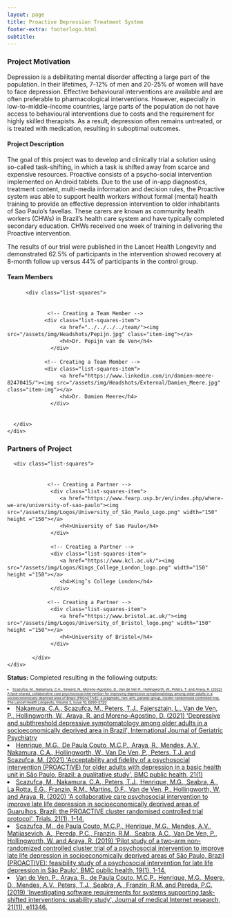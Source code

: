 ```yaml
---
layout: page
title: Proactive Depression Treatment System
footer-extra: footerlogo.html
subtitle: 
---
```



### Project Motivation
Depression is a debilitating mental disorder affecting a large part of the population. In their lifetimes, 7-12% of men and 20-25% of women will have to face depression. Effective behavioural interventions are available and are often preferable to pharmacological interventions. However, especially in low-to-middle-income countries, large parts of the population do not have access to behavioural interventions due to costs and the requirement for highly skilled therapists. As a result, depression often remains untreated, or is treated with medication, resulting in suboptimal outcomes. 

#### Project Description
The goal of this project was to develop and clinically trial a solution using so-called task-shifting, in which a task is shifted away from scarce and expensive resources. Proactive consists of a psycho-social intervention implemented on Android tablets. Due to the use of in-app diagnostics, treatment content, multi-media information and decision rules, the Proactive system was able to support health workers without formal (mental) health training to provide an effective depression intervention to older inhabitants of Sao Paulo’s favellas. These carers are known as community health workers (CHWs) in Brazil’s health care system and have typically completed secondary education. CHWs received one week of training in delivering the Proactive intervention. 

The results of our trial were published in the Lancet Health Longevity and demonstrated 62.5% of participants in the intervention showed recovery at 8-month follow up versus 44% of participants in the control group. 

#### Team Members 


<div class="container-fluid">
   
   <div class="row">
                 
          <div class="list-squares">
      
  
                 <!-- Creating a Team Member -->
               	<div class="list-squares-item">
                     <a href="../../../../team/"><img src="/assets/img/Headshots/Pepijn.jpg" class="item-img"></a>
                     <h4>Dr. Pepijn van de Ven</h4>
                  </div>
                  
                <!-- Creating a Team Member -->
               	<div class="list-squares-item">
                     <a href="https://www.linkedin.com/in/damien-meere-82470415/"><img src="/assets/img/Headshots/External/Damien_Meere.jpg" class="item-img"></a>
                     <h4>Dr. Damien Meere</h4>
                  </div>
                                 
              
      </div>
    </div>
</div>

### Partners of Project


<div class="container-fluid">
   
   <div class="row">
      
      <div class="list-squares">
                 
   
                 <!-- Creating a Partner -->
                  <div class="list-squares-item">
                     <a href="https://www.fearp.usp.br/en/index.php/where-we-are/university-of-sao-paulo"><img src="/assets/img/Logos/University_of_São_Paulo_Logo.png" width="150" height ="150"></a>
                     <h4>University of Sao Paulo</h4>
                  </div>
                  
                  <!-- Creating a Partner -->
                  <div class="list-squares-item">
                     <a href="https://www.kcl.ac.uk/"><img src="/assets/img/Logos/Kings_College_London_logo.png" width="150" height ="150"></a>
                     <h4>King’s College London</h4>
                  </div>                 
                                
                 <!-- Creating a Partner -->
                  <div class="list-squares-item">
                     <a href="https://www.bristol.ac.uk/"><img src="/assets/img/Logos/University_of_Bristol_logo.png" width="150" height ="150"></a>
                     <h4>University of Bristol</h4>
                  </div>
                  
            </div>
    </div>
</div>

                  
**Status:** Completed resulting in the following outputs: 

<li style="font-size:8px"><a href ="https://onlinelibrary.wiley.com/doi/10.1002/gps.5665" > Scazufca, M., Nakamura, C.A., Seward, N., Moreno-Agostino, D., Van de Ven P., Hollingworth, W., Peters, T. and Araya, R. (2022) A task-shared, collaborative care psychosocial intervention for improving depressive symptomatology among older adults in a socioeconomically deprived area of Brazil (PROACTIVE): a pragmatic, two-arm, parallel-group, cluster-randomised controlled trial, The Lancet Health Longevity, Volume 3, Issue 10, E690-E720  </a> </li>


<li><a href ="https://onlinelibrary.wiley.com/doi/10.1002/gps.5665" > Nakamura, C.A., Scazufca, M., Peters, T.J., Fajersztajn, L., Van de Ven, P., Hollingworth, W., Araya, R. and Moreno-Agostino, D. (2021) 'Depressive and subthreshold depressive symptomatology among older adults in a socioeconomically deprived area in Brazil', International Journal of Geriatric Psychiatry  </a> </li>


<li><a href ="https://bmcpublichealth.biomedcentral.com/articles/10.1186/s12889-021-12402-3" > Henrique, M.G., De Paula Couto, M.C.P., Araya, R., Mendes, A.V., Nakamura, C.A., Hollingworth, W., Van De Ven, P., Peters, T.J. and Scazufca, M. (2021) 'Acceptability and fidelity of a psychosocial intervention (PROACTIVE) for older adults with depression in a basic health unit in São Paulo, Brazil: a qualitative study', BMC public health, 21(1)  </a> </li>


<li><a href ="https://trialsjournal.biomedcentral.com/articles/10.1186/s13063-020-04826-w" > Scazufca, M., Nakamura, C.A., Peters, T.J., Henrique, M.G., Seabra, A., La Rotta, E.G., Franzin, R.M., Martins, D.F., Van de Ven, P., Hollingworth, W. and Araya, R. (2020) 'A collaborative care psychosocial intervention to improve late life depression in socioeconomically deprived areas of Guarulhos, Brazil: the PROACTIVE cluster randomised controlled trial protocol', Trials, 21(1), 1-14.  </a> </li>


<li><a href ="https://bmcpublichealth.biomedcentral.com/articles/10.1186/s12889-019-7495-5" > Scazufca, M., de Paula Couto, M.C.P., Henrique, M.G., Mendes, A.V., Matijasevich, A., Pereda, P.C., Franzin, R.M., Seabra, A.C., Van De Ven, P., Hollingworth, W. and Araya, R. (2019) 'Pilot study of a two-arm non-randomized controlled cluster trial of a psychosocial intervention to improve late life depression in socioeconomically deprived areas of São Paulo, Brazil (PROACTIVE): feasibility study of a psychosocial intervention for late life depression in São Paulo', BMC public health, 19(1), 1-14.  </a> </li>


<li><a href ="https://www.jmir.org/2019/11/e11346/" > Van de Ven, P., Araya, R., de Paula Couto, M.C.P., Henrique, M.G., Meere, D., Mendes, A.V., Peters, T.J., Seabra, A., Franzin, R.M. and Pereda, P.C. (2019) 'Investigating software requirements for systems supporting task-shifted interventions: usability study', Journal of medical Internet research, 21(11), e11346.  </a> </li>




